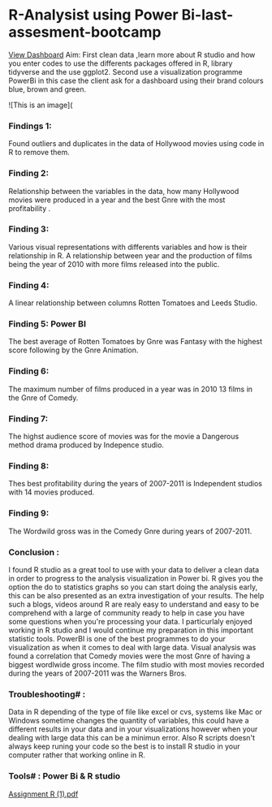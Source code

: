 # R-Analysist using Power Bi-last-assesment-bootcamp
[View Dashboard](https://app.powerbi.com/groups/me/reports/f8f60563-f22b-4b53-9cf9-d0fff1192a09/ReportSection)
Aim: First clean data ,learn more about R studio and how you enter codes to use the differents packages offered in R, library tidyverse and the use ggplot2. Second use a visualization programme PowerBi in this case the client ask for a dashboard using their brand colours blue, brown and green. 

![This is an image](

### Findings 1: 
Found outliers and duplicates in the data of Hollywood movies using code in R to remove them.

### Finding 2: 
Relationship between the variables in the data, how many Hollywood movies were produced in a year and the best Gnre with the most profitability .

### Finding 3: 
Various visual representations with differents variables and how is their relationship in R. A relationship between year and the production of films being the year of 2010 with more films released into the public.

### Finding 4: 
A linear relationship between columns Rotten Tomatoes and Leeds Studio.

### Finding 5: Power BI
The best average of Rotten Tomatoes by Gnre was Fantasy with the highest score following by the Gnre Animation.

### Finding 6: 
The maximum number of films produced in a year was in 2010 13 films in the Gnre of Comedy.

### Finding 7: 
The highst audience score of movies was for the movie a Dangerous method drama produced by Indepence studio.

### Finding 8:
Thes best profitability during the years of 2007-2011 is Independent studios with 14 movies produced.

### Finding 9:
The Wordwild gross was in the Comedy Gnre during years of 2007-2011.

### Conclusion : 
I found R studio as a great tool to use with your data to deliver a clean data in order to progress to the analysis visualization in Power bi. R gives you the option the do to statistics graphs so you can start doing the analysis early, this can be also presented as an extra investigation of your results. The help such a blogs, videos around R are realy easy to understand and easy to be comprehend with a large of community ready to help in case you have some questions when you're processing your data. I particurlaly enjoyed working in R studio and I would continue my preparation in this important statistic tools.
PowerBI is one of the best programmes to do your visualization as when it comes to deal with large data.
Visual analysis was found a correlation that Comedy movies were the most Gnre of having a biggest wordlwide gross income.
The film studio with most movies recorded during the years of 2007-2011 was the Warners Bros. 


### Troubleshooting# : 
Data in R depending of the type of file like excel or cvs, systems like Mac or Windows sometime changes the quantity of variables, this could have a different results in your data and in your visualizations however when your dealing with large data this can be a minimun error. Also R scripts doesn't always keep runing your code so the best is to install R studio in your computer rather that working online in R.

### Tools# : Power Bi & R studio

[Assignment R (1).pdf](https://github.com/LisbethH23/R-project-last-assesment-bootcamp/files/10254735/Assignment.R.1.pdf)
